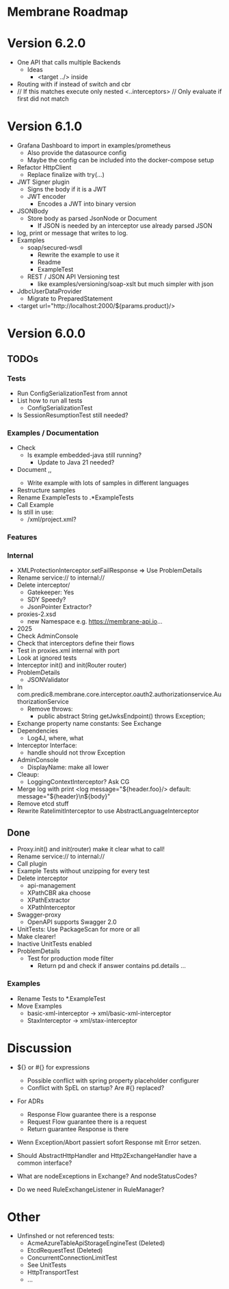 # Membrane Roadmap

# Version 6.2.0

- One API that calls multiple Backends
  - Ideas
    - <target ../> inside <if>
- Routing with if instead of switch and cbr
- <choose>
     <case test=""> // If this matches execute only nested
        <..interceptors>
     </case> 
     <case test=""></case> // Only evaluate if first did not match
     <case test=""></case>
     <otherwise></otherwise>
  </choose>

# Version 6.1.0

- Grafana Dashboard to import in examples/prometheus
  - Also provide the datasource config
  - Maybe the config can be included into the docker-compose setup
- Refactor HttpClient
  - Replace finalize with try(...)
- JWT Signer plugin
  - Signs the body if it is a JWT
  - JWT encoder
    - Encodes a JWT into binary version
- JSONBody 
  - Store body as parsed JsonNode or Document
    - If JSON is needed by an interceptor use already parsed JSON
- log, print or message that writes to log. 
- Examples
  - soap/secured-wsdl
    - Rewrite the example to use it
    - Readme
    - ExampleTest
  - REST / JSON API Versioning test
    - like examples/versioning/soap-xslt but much simpler with json
- JdbcUserDataProvider
  - Migrate to PreparedStatement
- <target url="http://localhost:2000/${params.product}/>

# Version 6.0.0

## TODOs

### Tests
- Run ConfigSerializationTest from annot
- List how to run all tests
  - ConfigSerializationTest
- Is SessionResumptionTest still needed?

### Examples / Documentation
- Check
  - Is example embedded-java still running?
    - Update to Java 21 needed?
- Document <if>,<call>,<destination>
  - Write example with lots of samples in different languages
- Restructure samples
- Rename ExampleTests to .*ExampleTests
- Call Example
- Is still in use:
  - /xml/project.xml?
  
### Features


### Internal
- XMLProtectionInterceptor.setFailResponse => Use ProblemDetails
- Rename service:// to internal://
- Delete interceptor/
  - Gatekeeper: Yes
  - SDY Speedy?
  - JsonPointer Extractor?
- proxies-2.xsd
  - new Namespace e.g. https://membrane-api.io...
- 2025
- Check AdminConsole
- Check that interceptors define their flows
- Test in proxies.xml internal with port
- Look at ignored tests
- Interceptor init() and init(Router router)
- ProblemDetails
  - JSONValidator
- In com.predic8.membrane.core.interceptor.oauth2.authorizationservice.AuthorizationService 
  - Remove throws: 
    - public abstract String getJwksEndpoint() throws Exception; 
- Exchange property name constants: See Exchange
- Dependencies
  - Log4J, where, what
- Interceptor Interface:
  - handle should not throw Exception
- AdminConsole
  - DisplayName: make all lower
- Cleaup:
  - LoggingContextInterceptor? Ask CG
- Merge log with print
  <log message="${header.foo}/>
  default: message="${header}\n${body}"
- Remove etcd stuff 
- Rewrite RatelimitInterceptor to use AbstractLanguageInterceptor

## Done
- Proxy.init() and init(router) make it clear what to call!
- Rename service:// to internal://
- Call plugin
- Example Tests without unzipping for every test
- Delete interceptor
  - api-management
  - XPathCBR aka choose
  - XPathExtractor
  - XPathInterceptor
- Swagger-proxy
  - OpenAPI supports Swagger 2.0
- UnitTests: Use PackageScan for more or all
- Make <log headerOnly="false"/> clearer!
- Inactive UnitTests enabled
- ProblemDetails
  - Test for production mode filter
    - Return pd and check if answer contains pd.details ...


### Examples
- Rename Tests to *.ExampleTest
- Move Examples
  - basic-xml-interceptor -> xml/basic-xml-interceptor
  - StaxInterceptor -> xml/stax-interceptor


# Discussion

- ${} or #{} for expressions
  - Possible conflict with spring property placeholder configurer
  - Conflict with SpEL on startup? Are #{} replaced?
- For ADRs
  - Response Flow guarantee there is a response 
  - Request Flow guarantee there is a request
  - Return guarantee Response is there

- Wenn Exception/Abort passiert sofort Response mit Error setzen.

- Should AbstractHttpHandler and Http2ExchangeHandler have a common interface?
- What are nodeExceptions in Exchange? And nodeStatusCodes?
- Do we need RuleExchangeListener in RuleManager?

# Other

- Unfinshed or not referenced tests:
  - AcmeAzureTableApiStorageEngineTest (Deleted)
  - EtcdRequestTest (Deleted)
  - ConcurrentConnectionLimitTest
  - See UnitTests
  - HttpTransportTest
  - ...